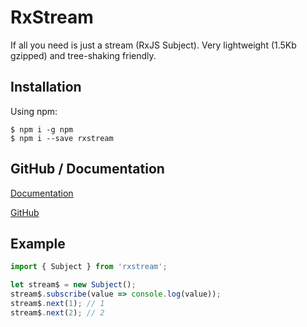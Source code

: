 # RxStream

If all you need is just a stream (RxJS Subject). Very lightweight (1.5Kb gzipped) and tree-shaking friendly.

## Installation

Using npm:
```shell
$ npm i -g npm
$ npm i --save rxstream
```

## GitHub / Documentation
[Documentation](https://doc.esdoc.org/github.com/pavvell/rxstream/)

[GitHub](https://github.com/pavvell/rxstream)

## Example
```javascript
import { Subject } from 'rxstream';

let stream$ = new Subject();
stream$.subscribe(value => console.log(value));
stream$.next(1); // 1
stream$.next(2); // 2
```